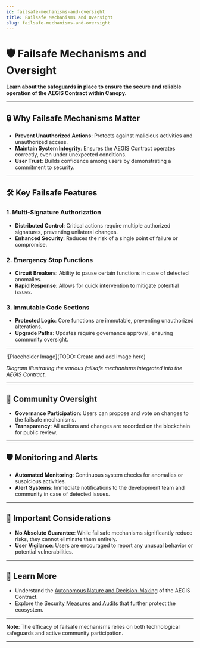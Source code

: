 ```yaml
---
id: failsafe-mechanisms-and-oversight
title: Failsafe Mechanisms and Oversight
slug: failsafe-mechanisms-and-oversight
---
```


# 🛡️ Failsafe Mechanisms and Oversight

**Learn about the safeguards in place to ensure the secure and reliable operation of the AEGIS Contract within Canopy.**

---

## 🔒 **Why Failsafe Mechanisms Matter**

- **Prevent Unauthorized Actions**: Protects against malicious activities and unauthorized access.
- **Maintain System Integrity**: Ensures the AEGIS Contract operates correctly, even under unexpected conditions.
- **User Trust**: Builds confidence among users by demonstrating a commitment to security.

---

## 🛠️ **Key Failsafe Features**

### **1. Multi-Signature Authorization**

- **Distributed Control**: Critical actions require multiple authorized signatures, preventing unilateral changes.
- **Enhanced Security**: Reduces the risk of a single point of failure or compromise.

### **2. Emergency Stop Functions**

- **Circuit Breakers**: Ability to pause certain functions in case of detected anomalies.
- **Rapid Response**: Allows for quick intervention to mitigate potential issues.

### **3. Immutable Code Sections**

- **Protected Logic**: Core functions are immutable, preventing unauthorized alterations.
- **Upgrade Paths**: Updates require governance approval, ensuring community oversight.

---

![Placeholder Image](TODO: Create and add image here)

*Diagram illustrating the various failsafe mechanisms integrated into the AEGIS Contract.*

---

## 🤝 **Community Oversight**

- **Governance Participation**: Users can propose and vote on changes to the failsafe mechanisms.
- **Transparency**: All actions and changes are recorded on the blockchain for public review.

---

## 🛡️ **Monitoring and Alerts**

- **Automated Monitoring**: Continuous system checks for anomalies or suspicious activities.
- **Alert Systems**: Immediate notifications to the development team and community in case of detected issues.

---

## 📖 **Important Considerations**

- **No Absolute Guarantee**: While failsafe mechanisms significantly reduce risks, they cannot eliminate them entirely.
- **User Vigilance**: Users are encouraged to report any unusual behavior or potential vulnerabilities.

---

## 📖 **Learn More**

- Understand the [Autonomous Nature and Decision-Making](autonomous-nature-and-decision-making) of the AEGIS Contract.
- Explore the [Security Measures and Audits](security-measures-and-audits) that further protect the ecosystem.

---

**Note**: The efficacy of failsafe mechanisms relies on both technological safeguards and active community participation.

---
